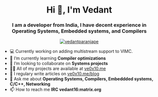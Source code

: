 <h1 align="center">Hi 👋, I'm Vedant</h1>
<h3 align="center">I am a developer from India, I have decent experience in Operating Systems, Embedded systems, and Compilers</h3>

<p align="center"> <a href="https://github.com/ryo-ma/github-profile-trophy"><img src="https://github-profile-trophy.vercel.app/?username=vedantparanjape&theme=monokai" alt="vedantparanjape" /></a> </p>

- 💻 Currently working on adding multistream support to VIMC.
- 🌱 I’m currently learning **Compiler optimizations**
- 👯 I’m looking to collaborate on **Systems projects**
- 👨‍💻 All of my projects are available at [ve0x10.me](https://ve0x10.in)
- 📝 I regulary write articles on [ve0x10.me/blog](https://ve0x10.in/blog)
- 💬 Ask me about **Operating Systems, Compilers, Embeddded systems, C/C++, Networking**
- 📫 How to reach me **IRC vedant16:matrix.org**

